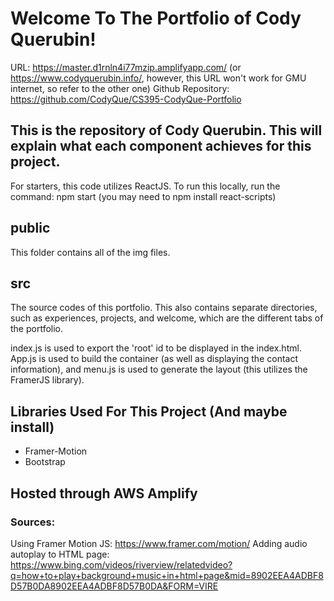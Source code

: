 # Welcome To The Portfolio of Cody Querubin!
URL: https://master.d1rnln4i77mzip.amplifyapp.com/ (or https://www.codyquerubin.info/, however, this URL won't work for GMU internet, so refer to the other one)
Github Repository: https://github.com/CodyQue/CS395-CodyQue-Portfolio

## This is the repository of Cody Querubin. This will explain what each component achieves for this project.
For starters, this code utilizes ReactJS. To run this locally, run the command: npm start (you may need to npm install react-scripts)

## public
This folder contains all of the img files.

## src
The source codes of this portfolio. This also contains separate directories, such as experiences, projects, and welcome, which are the different tabs of the portfolio.

index.js is used to export the 'root' id to be displayed in the index.html. App.js is used to build the container (as well as displaying the contact information), and menu.js is used to generate the layout (this utilizes the FramerJS library).

## Libraries Used For This Project (And maybe install)
- Framer-Motion
- Bootstrap

## Hosted through AWS Amplify

### Sources: 
Using Framer Motion JS: https://www.framer.com/motion/
Adding audio autoplay to HTML page: https://www.bing.com/videos/riverview/relatedvideo?q=how+to+play+background+music+in+html+page&mid=8902EEA4ADBF8D57B0DA8902EEA4ADBF8D57B0DA&FORM=VIRE




